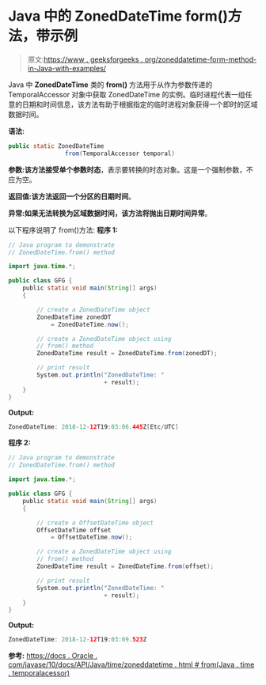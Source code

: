 # Java 中的 ZonedDateTime form()方法，带示例

> 原文:[https://www . geeksforgeeks . org/zoneddatetime-form-method-in-Java-with-examples/](https://www.geeksforgeeks.org/zoneddatetime-form-method-in-java-with-examples/)

Java 中 **ZonedDateTime** 类的 **from()** 方法用于从作为参数传递的 TemporalAccessor 对象中获取 ZonedDateTime 的实例。临时进程代表一组任意的日期和时间信息，该方法有助于根据指定的临时进程对象获得一个即时的区域数据时间。

**语法:**

```java
public static ZonedDateTime 
                from(TemporalAccessor temporal)

```

**参数:**该方法接受单个参数**时态**，表示要转换的时态对象。这是一个强制参数，不应为空。

**返回值:**该方法返回一个**分区的日期时间**。

**异常:**如果无法转换为区域数据时间，该方法将抛出**日期时间异常**。

以下程序说明了 from()方法:
**程序 1:**

```java
// Java program to demonstrate
// ZonedDateTime.from() method

import java.time.*;

public class GFG {
    public static void main(String[] args)
    {

        // create a ZonedDateTime object
        ZonedDateTime zonedDT
            = ZonedDateTime.now();

        // create a ZonedDateTime object using
        // from() method
        ZonedDateTime result = ZonedDateTime.from(zonedDT);

        // print result
        System.out.println("ZonedDateTime: "
                           + result);
    }
}
```

**Output:**

```java
ZonedDateTime: 2018-12-12T19:03:06.445Z[Etc/UTC]

```

**程序 2:**

```java
// Java program to demonstrate
// ZonedDateTime.from() method

import java.time.*;

public class GFG {
    public static void main(String[] args)
    {

        // create a OffsetDateTime object
        OffsetDateTime offset
            = OffsetDateTime.now();

        // create a ZonedDateTime object using
        // from() method
        ZonedDateTime result = ZonedDateTime.from(offset);

        // print result
        System.out.println("ZonedDateTime: "
                           + result);
    }
}
```

**Output:**

```java
ZonedDateTime: 2018-12-12T19:03:09.523Z

```

**参考:**
[https://docs . Oracle . com/javase/10/docs/API/Java/time/zoneddatetime . html # from(Java . time . temporalacessor)](https://docs.oracle.com/javase/10/docs/api/java/time/ZonedDateTime.html#from(java.time.temporal.TemporalAccessor))